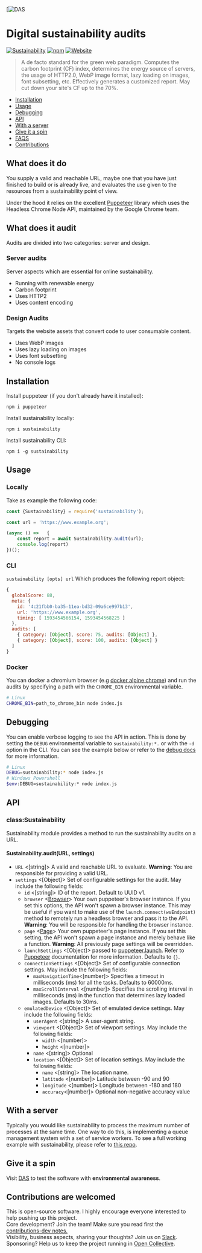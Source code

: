 [![DAS](https://github.com/digital-audits/sustainability/blobl/master/logo.png)
# Digital sustainability audits
[![Sustainability](https://img.shields.io/badge/sustainability-100%25-blue)](https://audits.digital)
[![npm](https://img.shields.io/badge/npm-v0.2.7-orange)](https://www.npmjs.com/package/sustainability)
[![Website](https://img.shields.io/website-up-down-green-red/http/shields.io.svg)](https://audits.digital)
> A de facto standard for the green web paradigm. Computes the carbon footprint (CF) index, determines the energy source of servers, the usage of HTTP2.0, WebP image format, lazy loading on images, font subsetting, etc.
Effectively generates a customized report. May cut down your site's CF up to the 70%.

- [Installation](#Installation)
- [Usage](#Usage)
- [Debugging](#Debugging)
- [API](#API)
- [With a server](#with-a-server)
- [Give it a spin](#give-it-a-spin)
- [FAQS](#FAQS)
- [Contributions](#contributions-are-welcomed)

## What does it do

You supply a valid and reachable URL, maybe one that you have just finished to build or is already live, and evaluates the use given to the resources from a sustainability point of view.

Under the hood it relies on the excellent
[Puppeteer] library which uses the Headless Chrome Node API, maintained by the Google Chrome team.  

## What does it audit

Audits are divided into two categories: server and design.

### Server audits

Server aspects which are essential for online sustainability.

* Running with renewable energy
* Carbon footprint
* Uses HTTP2
* Uses content encoding

### Design Audits

Targets the website assets that convert code to user consumable content.

* Uses WebP images
* Uses lazy loading on images
* Uses font subsetting
* No console logs

## Installation

Install puppeteer (if you don't already have it installed):

`npm i puppeteer`

Install sustainability locally:

`npm i sustainability`

Install sustainability CLI:

`npm i -g sustainability`

## Usage

### Locally

Take as example the following code:

```js
const {Sustainability} = require('sustainability');

const url = 'https://www.example.org';

(async () =>   {
    const report = await Sustainability.audit(url);
    console.log(report)
})();
```

### CLI

`sustainability [opts] url`
Which produces the following report object:

```js
{
  globalScore: 88,
  meta: {
    id: '4c21fbb0-ba35-11ea-bd32-09a6ce997b13',
    url: 'https://www.example.org',
    timing: [ 1593454566154, 1593454568225 ]
  },
  audits: [
    { category: [Object], score: 75, audits: [Object] },
    { category: [Object], score: 100, audits: [Object] }
  ]
}
```

### Docker

You can docker a chromium browser (e.g [docker alpine chrome](https://github.com/Zenika/alpine-chrome)) and run the audits by specifying a path with the `CHROME_BIN` environmental variable.

```bash
# Linux
CHROME_BIN=path_to_chrome_bin node index.js
```
## Debugging

You can enable verbose logging to see the API in action.
This is done by setting the `DEBUG` environmental variable to `sustainability:*.` or with the `-d` option in the CLI.
You can see the example below or refer to the [debug docs](https://github.com/visionmedia/debug#windows-command-prompt-notes) for more information.

```bash
# Linux
DEBUG=sustainability:* node index.js
# Windows Powershell
$env:DEBUG=sustainability:* node index.js
```

## API

### class:Sustainability

Sustainability module provides a method to run the sustainability audits on a URL.

#### Sustainability.audit(URL, settings)

- `URL` <[string]> A valid and reachable URL to evaluate. **Warning**: You are responsible for providing a valid URL.
- `settings` <[Object]> Set of configurable settings for the audit. May include the following fields:
    - `id` <[string]> ID of the report. Default to UUID v1.
    - `browser` <[Browser]> Your own puppeteer's browser instance. If you set this options, the API won't spawn a browser instance. This may be useful if you want to make use of the `launch.connect(wsEndpoint)` method to remotely run a headless browser and pass it to the API. **Warning**: You will be responsible for handling the browser instance.
    - `page` <[Page]> Your own puppeteer's page instance. If you set this setting, the API won't spawn a page instance and merely behave like a function. **Warning**: All previously page settings will be overridden.
    - `launchSettings` <[Object]> passed to [puppeteer.launch]. Refer to [Puppeteer] documentation for more information. Defaults to `{}`.
    - `connectionSettings` <[Object]> Set of configurable connection settings. May include the following fields:
      - `maxNavigationTime`<[number]> Specifies a timeout in milliseconds (ms) for all the tasks. Defaults to 60000ms.
      - `maxScrollInterval` <[number]> Specifies the scrolling interval in milliseconds (ms) in the function that determines lazy loaded images. Defaults to 30ms.
    - `emulatedDevice` <[Object]> Set of emulated device settings. May include the following fields:
      - `userAgent` <[string]> A user-agent string.
      - `viewport` <[Object]> Set of viewport settings. May include the following fields:
        - `width` <[number]>
        - `height` <[number]>
      - `name` <[string]> Optional
      - `location` <[Object]> Set of location settings. May include the following fields:
        - `name` <[string]> The location name.
        - `latitude` <[number]> Latitude between -90 and 90
        - `longitude` <[number]> Longitude between -180 and 180
        - `accuracy`<[number]> Optional non-negative accuracy value

## With a server

Typically you would like sustainability to process the maximum number of processes at the same time. One way to do this, is implementing a queue management system with a set of service workers. To see a full working example with sustainability, please refer to [this repo](https://github.com/sirdmon/sustainable).

## Give it a spin

Visit [DAS](https://audits.digital/) to test the software with **environmental awareness**.


## Contributions are welcomed

This is open-source software. I highly encourage everyone interested to help pushing up this project.\
Core development? Join the team! Make sure you read first the [contributions-dev notes.](https://github.com/digital-audits/sustainability/blob/master/CONTRIBUTION-dev.md)\
Visibility, business aspects, sharing your thoughts? Join us on [Slack](https://join.slack.com/t/das-e2x6193/shared_invite/zt-fk08bitv-vWB6_OIJTncf93OvcRdKnQ).\
Sponsoring? Help us to keep the project running in  [Open Collective](https://opencollective.com/das).


[Puppeteer]: https://github.com/GoogleChrome/puppeteer "Puppeteer"
[puppeteer.launch]: https://github.com/GoogleChrome/puppeteer/blob/v1.5.0/docs/api.md#puppeteerlaunchoptions "puppeteer.launch"
[Page]: https://github.com/GoogleChrome/puppeteer/blob/v1.5.0/docs/api.md#class-page "Page"
[Browser]: https://github.com/puppeteer/puppeteer/blob/v1.5.0/docs/api.md#class-browser "Browser"
